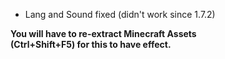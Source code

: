 - Lang and Sound fixed (didn't work since 1.7.2)

<b>You will have to re-extract Minecraft Assets<br>
(Ctrl+Shift+F5) for this to have effect.</b>
